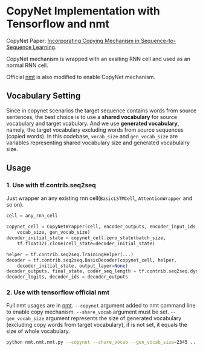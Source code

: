 # CopyNet Implementation with Tensorflow and nmt

CopyNet Paper: [Incorporating Copying Mechanism in Sequence-to-Sequence Learning](https://arxiv.org/abs/1603.06393).

CopyNet mechanism is wrapped with an exsiting RNN cell and used as an normal RNN cell.

Official [nmt](https://github.com/tensorflow/nmt) is also modified to enable CopyNet  mechanism.

## Vocabulary Setting

Since in copynet scenarios the target sequence contains words from source sentences, the best choice is to use a **shared vocabulary** for source vocabulary and target vcabulary. And we use **generated  vocabulary**, namely, the target vocabulary excluding  words from source sequences (copied words). In this codebase, `vocab_size` and `gen_vocab_size` are variables representing
shared vocabulary size and generated vocabulalry size.

## Usage

### 1. Use with tf.contrib.seq2seq

Just wrapper an any existing rnn cell(`BasicLSTMCell`, `AttentionWrapper` and so on).

```python
cell = any_rnn_cell

copynet_cell = CopyNetWrapper(cell, encoder_outputs, encoder_input_ids,
    vocab_size, gen_vocab_size)
decoder_initial_state = copynet_cell.zero_state(batch_size,
    tf.float32).clone(cell_state=decoder_initial_state)

helper = tf.contrib.seq2seq.TrainingHelper(...)
decoder = tf.contrib.seq2seq.BasicDecoder(copynet_cell, helper,
    decoder_initial_state, output_layer=None)
decoder_outputs, final_state, coder_seq_length = tf.contrib.seq2seq.dynamic_decode(decoder=decoder)
decoder_logits, decoder_ids = decoder_outputs
```

### 2. Use with tensorflow official nmt

Full nmt usages are in [nmt](https://github.com/tensorflow/nmt).
`--copynet` argument added to nmt command line to enable copy mechanism.
`--share_vocab` argument must be set.
`--gen_vocab_size` argument represents the size of generated vocabulary (excluding copy words from target vocabulary), if is not set, it equals the size of whole vocabulary.

```bash
python nmt.nmt.nmt.py --copynet --share_vocab --gen_vocab_size=2345 ...other_nmt_arguments
```

